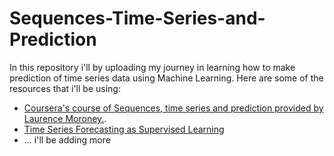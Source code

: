 # Sequences-Time-Series-and-Prediction
In this repository i'll by uploading my journey in learning how to make prediction of time series data using Machine Learning. Here are some of the resources that i'll be using:
* [Coursera's course of Sequences, time series and prediction provided by Laurence Moroney.](https://www.coursera.org/learn/tensorflow-sequences-time-series-and-prediction). 
* [Time Series Forecasting as Supervised Learning](https://machinelearningmastery.com/time-series-forecasting-supervised-learning/)
* ... i'll be adding more
